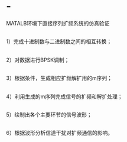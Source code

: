 # -
MATALB环境下直接序列扩频系统的仿真验证
##
1）完成十进制数与二进制数之间的相互转换；
##
2）对数据进行BPSK调制；
##
3）根据条件，生成相应扩频解扩用的m序列；
##
4）利用生成的m序列完成信号的扩频和解扩处理；
##
5）绘制出各个主要环节的信号波形；
##
6）根据波形分析信道干扰对扩频通信的影响。
